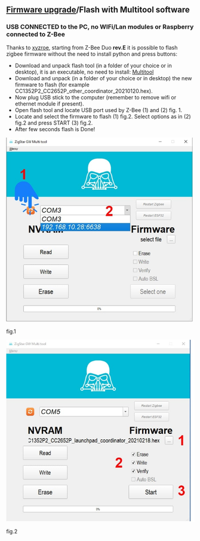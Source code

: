## [Firmware upgrade](https://gio-dot.github.io/Z-Bee-Duo/Firmware-upgrade)/Flash with Multitool software



### USB CONNECTED to the PC, no WIFi/Lan modules or Raspberry connected to Z-Bee

Thanks to [xyzroe](https://github.com/xyzroe), starting from Z-Bee Duo **rev.E** it is possible to flash zigbee firmware without the need to install python and press buttons:

- Download and unpack flash tool (in a folder of your choice or in desktop), it is an executable, no need to install: [Multitool](https://github.com/Gio-dot/Z-Bee-Duo/raw/gh-pages/flash_tool/ZigStarGW-MT-x64.exe.zip)
- Download and unpack (in a folder of your choice or in desktop) the new firmware to flash (for example CC1352P2_CC2652P_other_coordinator_20210120.hex). 
- Now plug USB stick to the computer (remember to remove wifi or ethernet module if present).
- Open flash tool and locate USB port used by Z-Bee (1) and (2) fig. 1.
- Locate and select the firmware to flash (1) fig.2. Select options as in (2) fig.2 and press START (3) fig.2.
- After few seconds flash is Done!

<p float="left">
  <img src="https://github.com/Gio-dot/Z-Bee-Duo/blob/gh-pages/images/mt-fig1.jpg?raw=true" width="500" /> 
 </p>
  fig.1

<p float="left">
   <img src="https://github.com/Gio-dot/Z-Bee-Duo/blob/gh-pages/images/mt-fig2.jpg?raw=true" width="510" /> 
</p>
fig.2

